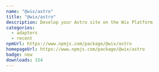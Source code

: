 ```yaml
---
name: "@wix/astro"
title: "@wix/astro"
description: Develop your Astro site on the Wix Platform
categories:
  - adapters
  - recent
npmUrl: https://www.npmjs.com/package/@wix/astro
homepageUrl: https://www.npmjs.com/package/@wix/astro
badge: new
downloads: 154
---
```

